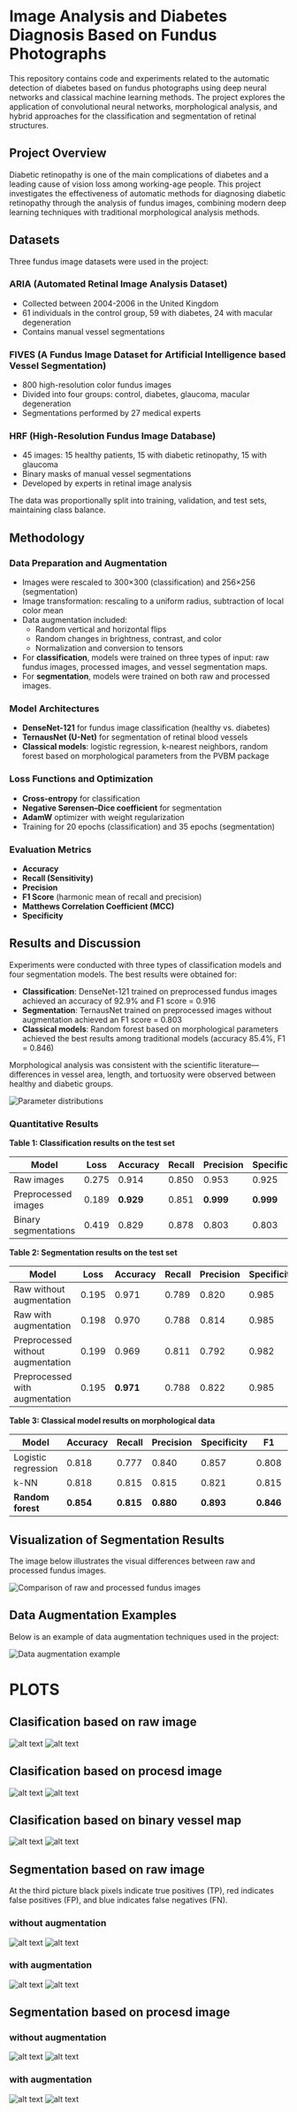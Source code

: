 # Image Analysis and Diabetes Diagnosis Based on Fundus Photographs

This repository contains code and experiments related to the automatic detection of diabetes based on fundus photographs using deep neural networks and classical machine learning methods. The project explores the application of convolutional neural networks, morphological analysis, and hybrid approaches for the classification and segmentation of retinal structures.

## Project Overview

Diabetic retinopathy is one of the main complications of diabetes and a leading cause of vision loss among working-age people. This project investigates the effectiveness of automatic methods for diagnosing diabetic retinopathy through the analysis of fundus images, combining modern deep learning techniques with traditional morphological analysis methods.

## Datasets

Three fundus image datasets were used in the project:

### ARIA (Automated Retinal Image Analysis Dataset)
- Collected between 2004-2006 in the United Kingdom
- 61 individuals in the control group, 59 with diabetes, 24 with macular degeneration
- Contains manual vessel segmentations

### FIVES (A Fundus Image Dataset for Artificial Intelligence based Vessel Segmentation)  
- 800 high-resolution color fundus images
- Divided into four groups: control, diabetes, glaucoma, macular degeneration
- Segmentations performed by 27 medical experts

### HRF (High-Resolution Fundus Image Database)
- 45 images: 15 healthy patients, 15 with diabetic retinopathy, 15 with glaucoma
- Binary masks of manual vessel segmentations
- Developed by experts in retinal image analysis

The data was proportionally split into training, validation, and test sets, maintaining class balance.

## Methodology

### Data Preparation and Augmentation
- Images were rescaled to 300×300 (classification) and 256×256 (segmentation)
- Image transformation: rescaling to a uniform radius, subtraction of local color mean
- Data augmentation included:
  - Random vertical and horizontal flips  
  - Random changes in brightness, contrast, and color
  - Normalization and conversion to tensors
- For **classification**, models were trained on three types of input: raw fundus images, processed images, and vessel segmentation maps.
- For **segmentation**, models were trained on both raw and processed images.

### Model Architectures
- **DenseNet-121** for fundus image classification (healthy vs. diabetes)
- **TernausNet (U-Net)** for segmentation of retinal blood vessels
- **Classical models**: logistic regression, k-nearest neighbors, random forest based on morphological parameters from the PVBM package

### Loss Functions and Optimization
- **Cross-entropy** for classification
- **Negative Sørensen–Dice coefficient** for segmentation
- **AdamW** optimizer with weight regularization
- Training for 20 epochs (classification) and 35 epochs (segmentation)

### Evaluation Metrics
- **Accuracy**
- **Recall (Sensitivity)**
- **Precision**
- **F1 Score** (harmonic mean of recall and precision)
- **Matthews Correlation Coefficient (MCC)**
- **Specificity**

## Results and Discussion

Experiments were conducted with three types of classification models and four segmentation models. The best results were obtained for:

- **Classification**: DenseNet-121 trained on preprocessed fundus images achieved an accuracy of 92.9% and F1 score = 0.916
- **Segmentation**: TernausNet trained on preprocessed images without augmentation achieved an F1 score = 0.803
- **Classical models**: Random forest based on morphological parameters achieved the best results among traditional models (accuracy 85.4%, F1 = 0.846)

Morphological analysis was consistent with the scientific literature—differences in vessel area, length, and tortuosity were observed between healthy and diabetic groups.

![Parameter distributions](./img/gestosci.png)

### Quantitative Results

**Table 1: Classification results on the test set**

| Model | Loss | Accuracy | Recall | Precision | Specificity | F1 | MCC |
|-------|------|----------|--------|-----------|-------------|----|-----|
| Raw images | 0.275 | 0.914 | 0.850 | 0.953 | 0.925 | 0.880 | 0.817 |
| Preprocessed images | 0.189 | **0.929** | 0.851 | **0.999** | **0.999** | **0.916** | **0.866** |
| Binary segmentations | 0.419 | 0.829 | 0.878 | 0.803 | 0.803 | 0.830 | 0.667 |

**Table 2: Segmentation results on the test set**

| Model | Loss | Accuracy | Recall | Precision | Specificity | F1 | IoU |
|-------|------|----------|--------|-----------|-------------|----|-----|
| Raw without augmentation | 0.195 | 0.971 | 0.789 | 0.820 | 0.985 | 0.802 | 0.677 |
| Raw with augmentation | 0.198 | 0.970 | 0.788 | 0.814 | 0.985 | 0.798 | 0.672 |
| Preprocessed without augmentation | 0.199 | 0.969 | 0.811 | 0.792 | 0.982 | **0.803** | **0.678** |
| Preprocessed with augmentation | 0.195 | **0.971** | 0.788 | 0.822 | 0.985 | 0.799 | 0.673 |

**Table 3: Classical model results on morphological data**

| Model | Accuracy | Recall | Precision | Specificity | F1 | MCC |
|-------|----------|--------|-----------|-------------|----|-----|
| Logistic regression | 0.818 | 0.777 | 0.840 | 0.857 | 0.808 | 0.637 |
| k-NN | 0.818 | 0.815 | 0.815 | 0.821 | 0.815 | 0.636 |
| **Random forest** | **0.854** | **0.815** | **0.880** | **0.893** | **0.846** | **0.710** |

## Visualization of Segmentation Results

The image below illustrates the visual differences between raw and processed fundus images.

![Comparison of raw and processed fundus images](./img/segmentacje_zestawienie.png)

## Data Augmentation Examples

Below is an example of data augmentation techniques used in the project:

![Data augmentation example](./img/augment.png)

# PLOTS
## Clasification based on raw image
![alt text](https://github.com/Mpasiowiec/Retinopatia/blob/main/densenet/models/densenet121_e20_s300_b14_plot.jpg?raw=true)
![alt text](https://github.com/Mpasiowiec/Retinopatia/blob/main/densenet/models/densenet121_e20_s300_b14_viz.jpg?raw=true)
## Clasification based on procesd image
![alt text](https://github.com/Mpasiowiec/Retinopatia/blob/main/densenet/models/densenet121_prep_e20_s300_b14_plot.jpg?raw=true)
![alt text](https://github.com/Mpasiowiec/Retinopatia/blob/main/densenet/models/densenet121_prep_e20_s300_b14_viz.jpg?raw=true)
## Clasification based on  binary vessel map
![alt text](https://github.com/Mpasiowiec/Retinopatia/blob/main/densenet/models/densenet121_vessel_e20_s300_b14_plot.jpg?raw=true)
![alt text](https://github.com/Mpasiowiec/Retinopatia/blob/main/densenet/models/densenet121_vessel_e20_s300_b14_viz.jpg?raw=true)

## Segmentation based on raw image

At the third picture black pixels indicate true positives (TP), red indicates false positives (FP), and blue indicates false negatives (FN).

### without augmentation
![alt text](https://github.com/Mpasiowiec/Retinopatia/blob/main/unet/models/UNet11_e40_s256_b9_noaugm_plot.jpg?raw=true)
![alt text](https://github.com/Mpasiowiec/Retinopatia/blob/main/unet/models/UNet11_e35_s256_b9_noaugm_viz.jpg?raw=true)
### with augmentation
![alt text](https://github.com/Mpasiowiec/Retinopatia/blob/main/unet/models/UNet11_e40_s256_b9_jit_plot.jpg?raw=true)
![alt text](https://github.com/Mpasiowiec/Retinopatia/blob/main/unet/models/UNet11_e35_s256_b9_jit_viz.jpg?raw=true)
## Segmentation based on procesd image
### without augmentation
![alt text](https://github.com/Mpasiowiec/Retinopatia/blob/main/unet/models/UNet11_prep_e40_s256_b9_noaugm_plot.jpg?raw=true)
![alt text](https://github.com/Mpasiowiec/Retinopatia/blob/main/unet/models/UNet11_prep_e35_s256_b9_noaugm_viz.jpg?raw=true)
### with augmentation
![alt text](https://github.com/Mpasiowiec/Retinopatia/blob/main/unet/models/UNet11_prep_e40_s256_b9_jit_plot.jpg?raw=true)
![alt text](https://github.com/Mpasiowiec/Retinopatia/blob/main/unet/models/UNet11_prep_e35_s256_b9_jit_viz.jpg?raw=true)

